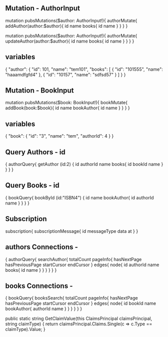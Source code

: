 
Mutation - AuthorInput
----------------------
mutation pubsMutations($author: AuthorInput!){
  authorMutate{
     addAuthor(author:$author){
            id
            name
            books{
              id
              name
            }
        }
  }
}

mutation pubsMutations($author: AuthorInput!){
  authorMutate{
    updateAuthor(author:$author){
            id
            name
            books{
              id
              name
            }
        }
    }
}

variables
---------
{
    "author": {
        "id": 101,
        "name": "tem101",
        "books": [
          {
            "id": "101555",
            "name": "haaamdfgfd4"
          },
          {
             "id": "10157",
            "name": "sdfsd57"
          }
        ]
    }
}

Mutation - BookInput
---------------------
mutation pubsMutations($book: BookInput!){
  bookMutate{
     addBook(book:$book){
            id
            name
            bookAuthor{
              id
              name
            }
        }
    }
}

variables
---------
{
    "book": {
        "id": "3",
        "name": "tem",
        "authorId": 4
    }
}

Query Authors - id
------------------
{
  authorQuery{
    getAuthor (id:2) {
      id
      authorId
      name
      books{
        id
        bookId
        name
      }
    }
  }
}

Query Books - id
----------
{
  bookQuery{
    bookById (id:"ISBN4") {
      id
      name
      bookAuthor{
        id
        authorId
        name
      }
    }
  }
}

Subscription
------------
subscription{
  subscriptionMessage{
    id
    messageType
    data
    at
  }
}

authors Connections - 
----------------------
{
  authorQuery{
    searchAuthor{
       totalCount
        pageInfo{
          hasNextPage
          hasPreviousPage
          startCursor
          endCursor
        }
        edges{
          node{
            id
            authorId
            name
            books{
              id
              name
            }
          }
        }
      }
    }
}

books Connections - 
----------------------
{
  bookQuery{
    booksSearch{
       totalCount
       pageInfo{
        hasNextPage
        hasPreviousPage
        startCursor
        endCursor
      }
      edges{
        node{
          id
          bookId
          name
          bookAuthor{
            authorId
            name
          }
        }
      }
    }
  }
}

public static string GetClaimValue(this ClaimsPrincipal claimsPrincipal, string claimType)
        {
            return claimsPrincipal.Claims.Single(c => c.Type == claimType).Value;
        }

